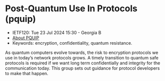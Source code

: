 # Post-Quantum Use In Protocols (pquip)
* <IETFschedule>IETF120: Tue 23 Jul 2024 15:30 - Georgia B</IETFschedule>
* [About PQUIP](https://datatracker.ietf.org/group/pquip/about/)
* Keywords: encryption, confidentiality, quantum resistance.  


As quantum computers evolve towards, the risk to encryption protocols we use in today’s network protocols grows. A timely transition to quantum safe protocols is required if we want long term confidentially and integrity for the communication today. This group sets out guidance for protocol developers to make that happen.
